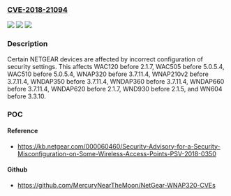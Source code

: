 ### [CVE-2018-21094](https://cve.mitre.org/cgi-bin/cvename.cgi?name=CVE-2018-21094)
![](https://img.shields.io/static/v1?label=Product&message=n%2Fa&color=blue)
![](https://img.shields.io/static/v1?label=Version&message=n%2Fa&color=blue)
![](https://img.shields.io/static/v1?label=Vulnerability&message=n%2Fa&color=brighgreen)

### Description

Certain NETGEAR devices are affected by incorrect configuration of security settings. This affects WAC120 before 2.1.7, WAC505 before 5.0.5.4, WAC510 before 5.0.5.4, WNAP320 before 3.7.11.4, WNAP210v2 before 3.7.11.4, WNDAP350 before 3.7.11.4, WNDAP360 before 3.7.11.4, WNDAP660 before 3.7.11.4, WNDAP620 before 2.1.7, WND930 before 2.1.5, and WN604 before 3.3.10.

### POC

#### Reference
- https://kb.netgear.com/000060460/Security-Advisory-for-a-Security-Misconfiguration-on-Some-Wireless-Access-Points-PSV-2018-0350

#### Github
- https://github.com/MercuryNearTheMoon/NetGear-WNAP320-CVEs

